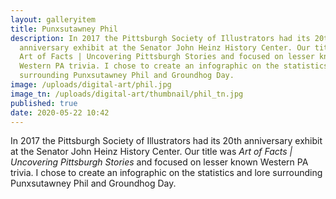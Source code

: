 ```yaml
---
layout: galleryitem
title: Punxsutawney Phil
description: In 2017 the Pittsburgh Society of Illustrators had its 20th
  anniversary exhibit at the Senator John Heinz History Center. Our title was
  Art of Facts | Uncovering Pittsburgh Stories and focused on lesser known
  Western PA trivia. I chose to create an infographic on the statistics and lore
  surrounding Punxsutawney Phil and Groundhog Day.
image: /uploads/digital-art/phil.jpg
image_tn: /uploads/digital-art/thumbnail/phil_tn.jpg
published: true
date: 2020-05-22 10:42
---
```

In 2017 the Pittsburgh Society of Illustrators had its 20th anniversary exhibit at the Senator John Heinz History Center. Our title was *Art of Facts | Uncovering Pittsburgh Stories* and focused on lesser known Western PA trivia. I chose to create an infographic on the statistics and lore surrounding Punxsutawney Phil and Groundhog Day.